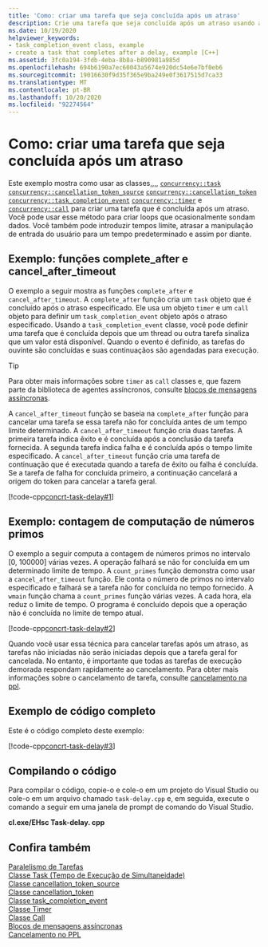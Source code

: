 ```yaml
---
title: 'Como: criar uma tarefa que seja concluída após um atraso'
description: Crie uma tarefa que seja concluída após um atraso usando a biblioteca ConcRT da PPL.
ms.date: 10/19/2020
helpviewer_keywords:
- task_completion_event class, example
- create a task that completes after a delay, example [C++]
ms.assetid: 3fc0a194-3fdb-4eba-8b8a-b890981a985d
ms.openlocfilehash: 694b6190a7ec60043a5674e920dc54e6e7bf0eb6
ms.sourcegitcommit: 19016630f9d35f365e9ba249e0f3617515d7ca33
ms.translationtype: MT
ms.contentlocale: pt-BR
ms.lasthandoff: 10/20/2020
ms.locfileid: "92274564"
---
```

# <a name="how-to-create-a-task-that-completes-after-a-delay"></a>Como: criar uma tarefa que seja concluída após um atraso

Este exemplo mostra como usar as classes,,,, [`concurrency::task`](../../parallel/concrt/reference/task-class.md) [`concurrency::cancellation_token_source`](../../parallel/concrt/reference/cancellation-token-source-class.md) [`concurrency::cancellation_token`](../../parallel/concrt/reference/cancellation-token-class.md) [`concurrency::task_completion_event`](../../parallel/concrt/reference/task-completion-event-class.md) [`concurrency::timer`](../../parallel/concrt/reference/timer-class.md) e [`concurrency::call`](../../parallel/concrt/reference/call-class.md) para criar uma tarefa que é concluída após um atraso. Você pode usar esse método para criar loops que ocasionalmente sondam dados. Você também pode introduzir tempos limite, atrasar a manipulação de entrada do usuário para um tempo predeterminado e assim por diante.

## <a name="example-complete_after-and-cancel_after_timeout-functions"></a>Exemplo: funções complete_after e cancel_after_timeout

O exemplo a seguir mostra as funções `complete_after` e `cancel_after_timeout`. A `complete_after` função cria um `task` objeto que é concluído após o atraso especificado. Ele usa um objeto `timer` e um `call` objeto para definir um `task_completion_event` objeto após o atraso especificado. Usando a `task_completion_event` classe, você pode definir uma tarefa que é concluída depois que um thread ou outra tarefa sinaliza que um valor está disponível. Quando o evento é definido, as tarefas do ouvinte são concluídas e suas continuaçãos são agendadas para execução.

> [!TIP]
> Para obter mais informações sobre `timer` as `call` classes e, que fazem parte da biblioteca de agentes assíncronos, consulte [blocos de mensagens assíncronas](../../parallel/concrt/asynchronous-message-blocks.md).

A `cancel_after_timeout` função se baseia na `complete_after` função para cancelar uma tarefa se essa tarefa não for concluída antes de um tempo limite determinado. A `cancel_after_timeout` função cria duas tarefas. A primeira tarefa indica êxito e é concluída após a conclusão da tarefa fornecida. A segunda tarefa indica falha e é concluída após o tempo limite especificado. A `cancel_after_timeout` função cria uma tarefa de continuação que é executada quando a tarefa de êxito ou falha é concluída. Se a tarefa de falha for concluída primeiro, a continuação cancelará a origem do token para cancelar a tarefa geral.

[!code-cpp[concrt-task-delay#1](../../parallel/concrt/codesnippet/cpp/how-to-create-a-task-that-completes-after-a-delay_1.cpp)]

## <a name="example-compute-count-of-prime-numbers"></a>Exemplo: contagem de computação de números primos

O exemplo a seguir computa a contagem de números primos no intervalo [0, 100000] várias vezes. A operação falhará se não for concluída em um determinado limite de tempo. A `count_primes` função demonstra como usar a `cancel_after_timeout` função. Ele conta o número de primos no intervalo especificado e falhará se a tarefa não for concluída no tempo fornecido. A `wmain` função chama a `count_primes` função várias vezes. A cada hora, ela reduz o limite de tempo. O programa é concluído depois que a operação não é concluída no limite de tempo atual.

[!code-cpp[concrt-task-delay#2](../../parallel/concrt/codesnippet/cpp/how-to-create-a-task-that-completes-after-a-delay_2.cpp)]

Quando você usar essa técnica para cancelar tarefas após um atraso, as tarefas não iniciadas não serão iniciadas depois que a tarefa geral for cancelada. No entanto, é importante que todas as tarefas de execução demorada respondam rapidamente ao cancelamento. Para obter mais informações sobre o cancelamento de tarefa, consulte [cancelamento na ppl](cancellation-in-the-ppl.md).

## <a name="complete-code-example"></a>Exemplo de código completo

Este é o código completo deste exemplo:

[!code-cpp[concrt-task-delay#3](../../parallel/concrt/codesnippet/cpp/how-to-create-a-task-that-completes-after-a-delay_3.cpp)]

## <a name="compiling-the-code"></a>Compilando o código

Para compilar o código, copie-o e cole-o em um projeto do Visual Studio ou cole-o em um arquivo chamado `task-delay.cpp` e, em seguida, execute o comando a seguir em uma janela de prompt de comando do Visual Studio.

**cl.exe/EHsc Task-delay. cpp**

## <a name="see-also"></a>Confira também

[Paralelismo de Tarefas](../../parallel/concrt/task-parallelism-concurrency-runtime.md)<br/>
[Classe Task (Tempo de Execução de Simultaneidade)](../../parallel/concrt/reference/task-class.md)<br/>
[Classe cancellation_token_source](../../parallel/concrt/reference/cancellation-token-source-class.md)<br/>
[Classe cancellation_token](../../parallel/concrt/reference/cancellation-token-class.md)<br/>
[Classe task_completion_event](../../parallel/concrt/reference/task-completion-event-class.md)<br/>
[Classe Timer](../../parallel/concrt/reference/timer-class.md)<br/>
[Classe Call](../../parallel/concrt/reference/call-class.md)<br/>
[Blocos de mensagens assíncronas](../../parallel/concrt/asynchronous-message-blocks.md)<br/>
[Cancelamento no PPL](cancellation-in-the-ppl.md)

